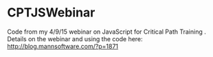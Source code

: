 # CPTJSWebinar
Code from my 4/9/15 webinar on JavaScript for Critical Path Training
.
Details on the webinar and using the code here: http://blog.mannsoftware.com/?p=1871

